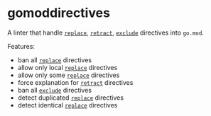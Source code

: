 # gomoddirectives

A linter that handle [`replace`](https://golang.org/ref/mod#go-mod-file-replace), [`retract`](https://golang.org/ref/mod#go-mod-file-retract), [`exclude`](https://golang.org/ref/mod#go-mod-file-exclude) directives into `go.mod`.

Features:

- ban all [`replace`](https://golang.org/ref/mod#go-mod-file-replace) directives
- allow only local [`replace`](https://golang.org/ref/mod#go-mod-file-replace) directives
- allow only some [`replace`](https://golang.org/ref/mod#go-mod-file-replace) directives
- force explanation for [`retract`](https://golang.org/ref/mod#go-mod-file-retract) directives
- ban all [`exclude`](https://golang.org/ref/mod#go-mod-file-exclude) directives
- detect duplicated [`replace`](https://golang.org/ref/mod#go-mod-file-replace) directives
- detect identical [`replace`](https://golang.org/ref/mod#go-mod-file-replace) directives
